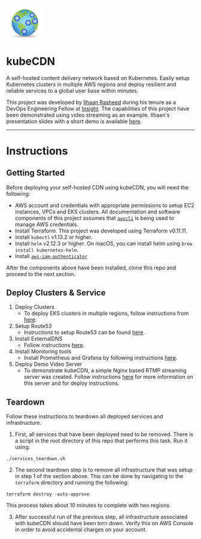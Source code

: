 <img src="images/kubeCDN_logo.png" width="100">

# kubeCDN
A self-hosted content delivery network based on Kubernetes. Easily setup Kubernetes clusters in multiple AWS regions and deploy resilient and reliable services to a global user base within minutes.

This project was developed by [Ilhaan Rasheed](https://www.ilhaan.com) during his tenure as a DevOps Engineering Fellow at [Insight](https://www.insightdevops.com/). The capabilities of this project have been demonstrated using video streaming as an example. Ilhaan's presentation slides with a short demo is available [here](https://www.ilhaan.com/slides).

----

# Instructions

## Getting Started
Before deploying your self-hosted CDN using kubeCDN, you will need the following:

* AWS account and credentials with appropriate permissions to setup EC2 instances, VPCs and EKS clusters. All documentation and software components of this project assumes that [`awscli`](https://aws.amazon.com/cli/) is being used to manage AWS credentials.
* Install Terraform. This project was developed using Terraform v0.11.11.
* Install `kubectl` v1.13.2 or higher.
* Install `helm` v2.12.3 or higher. On macOS, you can install helm using `brew install kubernetes-helm`.
* Install [`aws-iam-authenticator`](https://github.com/kubernetes-sigs/aws-iam-authenticator)

After the components above have been installed, clone this repo and proceed to the next section.

## Deploy Clusters & Service
1. Deploy Clusters
	* To deploy EKS clusters in multiple regions, follow instructions from [here](./terraform/readme.md).
2. Setup Route53
	* Instructions to setup Route53 can be found [here](./route53/readme.md). 
3. Install ExternalDNS
 	* Follow instructions [here](./externalDNS/readme.md).
4. Install Monitoring tools
  	* Install Prometheus and Grafana by following instructions [here](./monitoring/readme.md).
5. Deploy Demo Video Server
  	* To demonstrate kubeCDN, a simple Nginx based RTMP streaming server was created. Follow instructions [here](./video-server/readme.md) for more information on this server and for deploy instructions.

## Teardown 
Follow these instructions to teardown all deployed services and infrastructure. 

1. First, all services that have been deployed need to be removed. There is a script in the root directory of this repo that performs this task. Run it using: 
```
./services_teardown.sh
```

2. The second teardown step is to remove all infrastructure that was setup in step 1 of the section above. This can be done by navigating to the `terraform` directory and running the following: 
```
terraform destroy -auto-approve 
```
This process takes about 10 minutes to complete with two regions. 

3. After successful run of the previous step, all infrastructure associated with kubeCDN should have been torn down. Verify this on AWS Console in order to avoid accidental charges on your account. 
